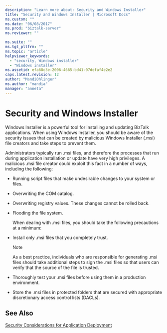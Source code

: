 ```yaml
---
description: "Learn more about: Security and Windows Installer"
title: "Security and Windows Installer | Microsoft Docs"
ms.custom: ""
ms.date: "06/08/2017"
ms.prod: "biztalk-server"
ms.reviewer: ""

ms.suite: ""
ms.tgt_pltfrm: ""
ms.topic: "article"
helpviewer_keywords: 
  - "security, Windows installer"
  - "Windows installer"
ms.assetid: efa68c3e-2006-4665-bd41-07defaf4e2e2
caps.latest.revision: 12
author: "MandiOhlinger"
ms.author: "mandia"
manager: "anneta"
---
```

# Security and Windows Installer
Windows Installer is a powerful tool for installing and updating BizTalk applications. When using Windows Installer, you should be aware of the security issues that can be created by malicious Windows Installer (.msi) file creators and take steps to prevent them.  
  
 Administrators typically run .msi files, and therefore the processes that run during application installation or update have very high privileges. A malicious .msi file creator could exploit this fact in a number of ways, including the following:  
  
- Running script files that make undesirable changes to your system or files.  
  
- Overwriting the COM catalog.  
  
- Overwriting registry values. These changes cannot be rolled back.  
  
- Flooding the file system.  
  
  When dealing with .msi files, you should take the following precautions at a minimum:  
  
- Install only .msi files that you completely trust.  
  
  > [!NOTE]
  >  As a best practice, individuals who are responsible for generating .msi files should take additional steps to sign the .msi files so that users can verify that the source of the file is trusted.  
  
- Thoroughly test your .msi files before using them in a production environment.  
  
- Store the .msi files in protected folders that are secured with appropriate discretionary access control lists (DACLs).  
  
## See Also  
 [Security Considerations for Application Deployment](../core/security-considerations-for-application-deployment.md)
